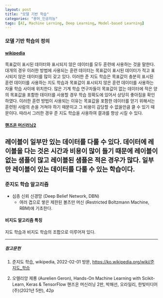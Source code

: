 ```yaml
---
layout: post
title: "모델 기반 학습"
categories: "용어_인공지능"
tags: [AI, Machine Lerning, Deep Learning, Model-based Learning]
---
```



### 모델 기반 학습의 정의

#### [wikipedia](https://ko.wikipedia.org/wiki/준지도_학습)

목표값이 표시된 데이터와 표시되지 않은 데이터를 모두 훈련에 사용하는 것을 말한다. 
대개의 경우 이러한 방법에 사용되는 훈련 데이터는 목표값이 표시된 데이터가 적고 표시되지 않은 데이터를 많이 갖고 있다. 
이러한 준 지도 학습은 목표값이 충분히 표시된 훈련 데이터를 사용하는 지도 학습과 목표값이 표시되지 않은 훈련 데이터를 사용하는 자율 학습 사이에 위치한다. 
많은 기계 학습 연구자들이 목표값이 없는 데이터에 적은 양의 목표값을 포함한 데이터를 사용할 경우 학습 정확도에 있어서 상당히 좋아짐을 확인하였다. 
이러한 훈련 방법이 사용되는 이유는 목표값을 포함한 데이터를 얻기 위해서는 훈련된 사람의 손을 거쳐야 하기 때문이고 그 비용이 감당할 수 없을만큼 클 수 있기 때문이다. 
따라서 그러한 경우 준 지도 학습을 사용하여 결과를 향상 시킬 수 있다.

#### [핸즈온 머신러닝2](https://tensorflow.blog/핸즈온-머신러닝-1장2장/1-3-머신러닝-시스템의-종류/)

레이블이 일부만 있는 데이터를 다룰 수 있다. 
데이터에 레이블을 다는 것은 시간과 비용이 많이 들기 때문에 레이블이 없는 샘플이 많고 레이블된 샘플은 적은 경우가 많다.
일부만 레이블이 있는 데이터를 다룰 수 있는 학습이다.
---

### 준지도 학습 알고리즘

* 심층 신뢰 신경망 (Deep Belief Network, DBN)
  * 여러 겹으로 쌓은 제한된 볼츠만 머신 (Restricted Boltzmann Machine, RBM)에 기초한다.
  
#### 비지도 알고리즘 특징

지도 학습과 비지도 학습의 조합으로 이루어져 있다.

---

##### 참고문헌

1) 준지도 학습, wikipedia, 2022-02-01 방문, https://ko.wikipedia.org/wiki/준지도_학습

2) 오렐리앙 제롱 (Aurelien Geron), Hands-On Machine Learning with Scikit-Learn, Keras & TensorFlow 핸즈온 머신러닝 2판, 박해선, 오라일리, 한빛미디어(주)(2021년 5판), 42p
